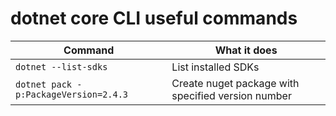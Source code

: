 # dotnet core CLI useful commands

| Command                               | What it does                                       |
| ------------------------------------- | -------------------------------------------------- |
| `dotnet --list-sdks`                  | List installed SDKs                                |
| `dotnet pack -p:PackageVersion=2.4.3` | Create nuget package with specified version number |